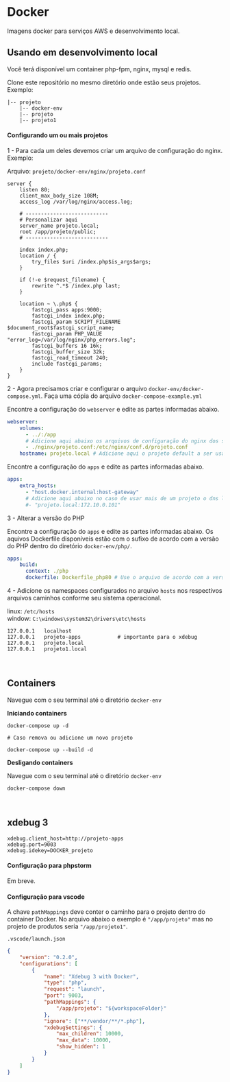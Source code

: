 # Docker
Imagens docker para serviços AWS e desenvolvimento local.

## Usando em desenvolvimento local

Você terá disponível um container php-fpm, nginx, mysql e redis.

Clone este repositório no mesmo diretório onde estão seus projetos. 
Exemplo:

```
|-- projeto
    |-- docker-env
    |-- projeto
    |-- projeto1
```

#### Configurando um ou mais projetos

1 - Para cada um deles devemos criar um arquivo de configuração do nginx. Exemplo:

Arquivo: `projeto/docker-env/nginx/projeto.conf`

```
server {
    listen 80;
    client_max_body_size 108M;
    access_log /var/log/nginx/access.log;

    # ---------------------------
    # Personalizar aqui
    server_name projeto.local;
    root /app/projeto/public;
    # ---------------------------

    index index.php;
    location / {
        try_files $uri /index.php$is_args$args;
    }

    if (!-e $request_filename) {
        rewrite ^.*$ /index.php last;
    }

    location ~ \.php$ {
        fastcgi_pass apps:9000;
        fastcgi_index index.php;
        fastcgi_param SCRIPT_FILENAME $document_root$fastcgi_script_name;
        fastcgi_param PHP_VALUE "error_log=/var/log/nginx/php_errors.log";
        fastcgi_buffers 16 16k;
        fastcgi_buffer_size 32k;
        fastcgi_read_timeout 240;
        include fastcgi_params;
    }  
}
```

2 - Agora precisamos criar e configurar o arquivo `docker-env/docker-compose.yml`. Faça uma cópia do arquivo
`docker-compose-example.yml`

Encontre a configuração do `webserver` e edite as partes informadas abaixo.
```yml
webserver:
    volumes:
      - ../:/app
      # Adicione aqui abaixo os arquivos de configuração do nginx dos seus projetos.
      - ./nginx/projeto.conf:/etc/nginx/conf.d/projeto.conf
    hostname: projeto.local # Adicione aqui o projeto default a ser usado
```

Encontre a configuração do `apps` e edite as partes informadas abaixo.
```yml
apps:
    extra_hosts:
      - "host.docker.internal:host-gateway"
      # Adicione aqui abaixo no caso de usar mais de um projeto o dns local e coloque o IP do container do webserver: 172.10.0.101
      #- "projeto.local:172.10.0.101"
```

3 - Alterar a versão do PHP

Encontre a configuração do `apps` e edite as partes informadas abaixo. Os aquivos Dockerfile disponíveis estão com o sufixo
de acordo com a versão do PHP dentro do diretório `docker-env/php/`.
```yml
apps:
    build:
      context: ./php
      dockerfile: Dockerfile_php80 # Use o arquivo de acordo com a versão php pretendida.
```

4 - Adicione os namespaces configurados no arquivo `hosts` nos respectivos arquivos caminhos conforme seu sistema operacional.

linux: `/etc/hosts` <br>
window: `C:\windows\system32\drivers\etc\hosts`

```
127.0.0.1   localhost
127.0.0.1   projeto-apps            # importante para o xdebug
127.0.0.1   projeto.local
127.0.0.1   projeto1.local
```

<br>

## Containers

Navegue com o seu terminal até o diretório `docker-env`

**Iniciando containers**

```
docker-compose up -d

# Caso remova ou adicione um novo projeto

docker-compose up --build -d
```

**Desligando containers**

Navegue com o seu terminal até o diretório `docker-env`
```
docker-compose down
```

<br>

## xdebug 3

`xdebug.client_host=http://projeto-apps` <br>
`xdebug.port=9003` <br>
`xdebug.idekey=DOCKER_projeto` <br>

#### Configuração para phpstorm
Em breve.

#### Configuração para vscode
A chave `pathMappings` deve conter o caminho para o projeto dentro do container Docker. No arquivo abaixo o exemplo é `"/app/projeto"` mas no projeto de produtos seria `"/app/projeto1"`.

`.vscode/launch.json`

```JSON
{
    "version": "0.2.0",
    "configurations": [
        {
            "name": "Xdebug 3 with Docker",
            "type": "php",
            "request": "launch",
            "port": 9003,
            "pathMappings": {
                "/app/projeto": "${workspaceFolder}"
            },
            "ignore": ["**/vendor/**/*.php"],
            "xdebugSettings": {
                "max_children": 10000,
                "max_data": 10000,
                "show_hidden": 1
            }
        }
    ]
}
```